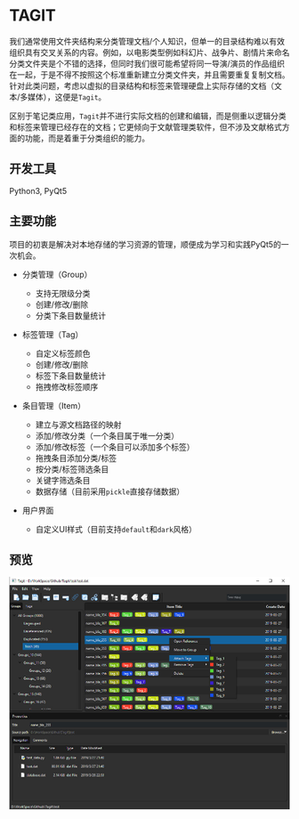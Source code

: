 # TAGIT

我们通常使用文件夹结构来分类管理文档/个人知识，但单一的目录结构难以有效组织具有交叉关系的内容。例如，以电影类型例如科幻片、战争片、剧情片来命名分类文件夹是个不错的选择，但同时我们很可能希望将同一导演/演员的作品组织在一起，于是不得不按照这个标准重新建立分类文件夹，并且需要重复复制文档。针对此类问题，考虑以虚拟的目录结构和标签来管理硬盘上实际存储的文档（文本/多媒体），这便是`Tagit`。

区别于笔记类应用，`Tagit`并不进行实际文档的创建和编辑，而是侧重以逻辑分类和标签来管理已经存在的文档；它更倾向于文献管理类软件，但不涉及文献格式方面的功能，而是着重于分类组织的能力。

## 开发工具

Python3, PyQt5

## 主要功能

项目的初衷是解决对本地存储的学习资源的管理，顺便成为学习和实践PyQt5的一次机会。

- 分类管理（Group）
    - 支持无限级分类
    - 创建/修改/删除
    - 分类下条目数量统计

- 标签管理（Tag）
    - 自定义标签颜色
    - 创建/修改/删除
    - 标签下条目数量统计
    - 拖拽修改标签顺序

- 条目管理（Item）
    - 建立与源文档路径的映射
    - 添加/修改分类（一个条目属于唯一分类）
    - 添加/修改标签（一个条目可以添加多个标签）
    - 拖拽条目添加分类/标签
    - 按分类/标签筛选条目
    - 关键字筛选条目    
    - 数据存储（目前采用`pickle`直接存储数据）

- 用户界面
    - 自定义UI样式（目前支持`default`和`dark`风格）

## 预览

![UI example](docs/user_interface.jpg)



